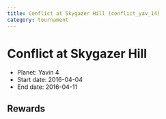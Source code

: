 ```yaml
---
title: Conflict at Skygazer Hill (conflict_yav_14)
category: tournament
---
```

# Conflict at Skygazer Hill

  * Planet: Yavin 4
  * Start date: 2016-04-04
  * End date: 2016-04-11

## Rewards

